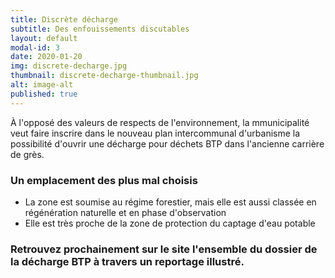 ```yaml
---
title: Discrète décharge
subtitle: Des enfouissements discutables
layout: default
modal-id: 3
date: 2020-01-20
img: discrete-decharge.jpg
thumbnail: discrete-decharge-thumbnail.jpg
alt: image-alt
published: true
---
```


À l'opposé des valeurs de respects de l'environnement, la mmunicipalité veut faire inscrire dans le nouveau plan intercommunal d'urbanisme la possibilité d'ouvrir une décharge pour déchets BTP dans l'ancienne carrière de grès.

### Un emplacement des plus mal choisis

* La zone est soumise au régime forestier, mais elle est aussi classée en régénération naturelle et en phase d'observation
* Elle est très proche de la zone de protection du captage d'eau potable


### Retrouvez prochainement sur le site l'ensemble du dossier de la décharge BTP à travers un reportage illustré. ###